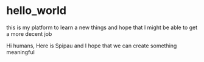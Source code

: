 # hello_world
this is my platform to learn a new things and hope that I might be able to get a more decent job

Hi humans, Here is Spipau and I hope that we can create something meaningful
